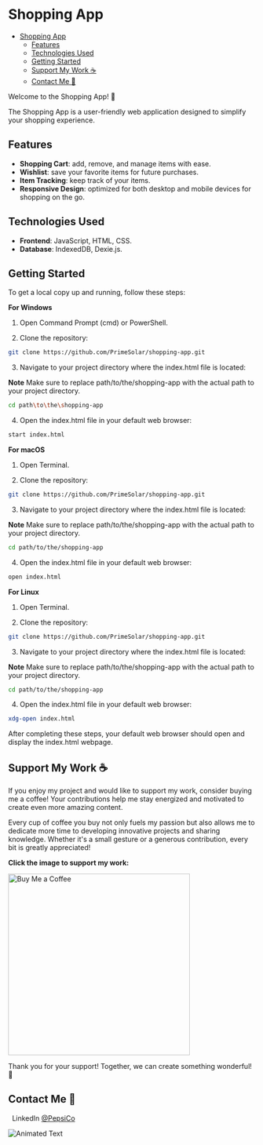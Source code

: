 # Shopping App

- [Shopping App](#shopping-app)
  - [Features](#features)
  - [Technologies Used](#technologies-used)
  - [Getting Started](#getting-started)
  - [Support My Work ☕](#support-my-work-)
  - [Contact Me 💬](#contact-me-)

Welcome to the Shopping App! 🛒

The Shopping App is a user-friendly web application designed to simplify your shopping experience.

## Features

- **Shopping Cart**: add, remove, and manage items with ease.
- **Wishlist**: save your favorite items for future purchases.
- **Item Tracking**: keep track of your items.
- **Responsive Design**: optimized for both desktop and mobile devices for shopping on the go.

## Technologies Used

- **Frontend**: JavaScript, HTML, CSS.
- **Database**: IndexedDB, Dexie.js.

## Getting Started

To get a local copy up and running, follow these steps:

**For Windows**

1. Open Command Prompt (cmd) or PowerShell.

2. Clone the repository:

```bash
git clone https://github.com/PrimeSolar/shopping-app.git
```

3. Navigate to your project directory where the index.html file is located:

**Note**
Make sure to replace path/to/the/shopping-app with the actual path to your project directory.

```bash
cd path\to\the\shopping-app
```

4. Open the index.html file in your default web browser:

```bash
start index.html
```

**For macOS**

1. Open Terminal.

2. Clone the repository:

```bash
git clone https://github.com/PrimeSolar/shopping-app.git
```

3. Navigate to your project directory where the index.html file is located:

**Note**
Make sure to replace path/to/the/shopping-app with the actual path to your project directory.

```bash
cd path/to/the/shopping-app
```

4. Open the index.html file in your default web browser:

```bash
open index.html
```

**For Linux**

1. Open Terminal.

2. Clone the repository:

```bash
git clone https://github.com/PrimeSolar/shopping-app.git
```

3. Navigate to your project directory where the index.html file is located:

**Note**
Make sure to replace path/to/the/shopping-app with the actual path to your project directory.

```bash
cd path/to/the/shopping-app
```

4. Open the index.html file in your default web browser:

```bash
xdg-open index.html
```

After completing these steps, your default web browser should open and display the index.html webpage.

## Support My Work ☕

If you enjoy my project and would like to support my work, consider buying me a coffee! Your contributions help me stay energized and motivated to create even more amazing content.

Every cup of coffee you buy not only fuels my passion but also allows me to dedicate more time to developing innovative projects and sharing knowledge. Whether it's a small gesture or a generous contribution, every bit is greatly appreciated!

**Click the image to support my work:**

<a href="https://buymeacoffee.com/cocacola">
    <img src="https://ucbcd975be5592f4047c73e2240d.previews.dropboxusercontent.com/p/thumb/ACtDcayZNHofPm-yeJBwwiol4Ybx3luMovpiHBHzmAul31IZrzHCqcT4hbJFkhQfRuZL8uzPEZWocj05_4-mmf8VpAW_glsNzKhbbUUxv-rYoQpr7Bx3yNYCbZzSMM-lKFFNf8C1OcrPMrhzH5VCGs-Y3IKjBVG7PR9gSo9GlCOHUDvlYNCBwT8uWN6uQ2qO1Jfo4Uep6O7aGeZrvOBWfrqRoTQXvJVR1RcpNMM5i5vI0HMT7y9bXNtDyn5myh7CJpFdI-4S4zCim_9Cn2ELRuL6B-g0OMFd7l9uIXThetoMztdP9PJ8Jtq5epNoO0CeHr_3CtxCBNpLy-8Mrv5OEmluNT9JyKlgHJ9GRwEV3ZAohQ/p.png" width="370" height="auto" alt="Buy Me a Coffee"/>
</a>

Thank you for your support! Together, we can create something wonderful! 💖

<a name="contact-me"></a>

## Contact Me 💬

&nbsp;&nbsp;LinkedIn [@PepsiCo](https://www.linkedin.com/in/PepsiCo/)

![Animated Text](https://readme-typing-svg.demolab.com/?lines=Web+Developer;Internet+Sommelier;Passionate+Athlete;Caring+Environmentalist;Human)
